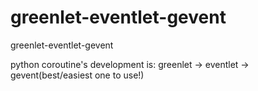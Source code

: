 # greenlet-eventlet-gevent
greenlet-eventlet-gevent

python coroutine's  development is:
    greenlet -> eventlet -> gevent(best/easiest one to use!)

